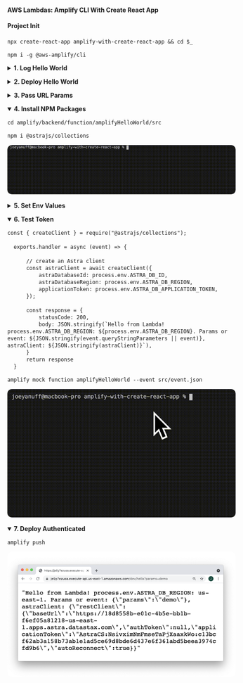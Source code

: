 #### AWS Lambdas: Amplify CLI With Create React App  ####

<p></p>

#### Project Init ####

<p></p>

<pre><code>npx create-react-app amplify-with-create-react-app && cd $_</code></pre>

<p></p>

<pre><code>npm i -g @aws-amplify/cli</code></pre>


<p></p>


<details closed>
  <summary><strong>1. Log Hello World</strong>
  </summary>

  <p></p>

  <table>
    <thead>
      <tr><th>
        📖 Amplify Docs: <a href="https://docs.amplify.aws/cli/start/workflows">Initialize new project</a>
      </th></tr>
    </thead>
  </table>

  <p></p>


  <pre><code>amplify init</code></pre>


  <p></p>


  <img style="border-radius:10px;max-width:520px" src="../assets/amplify-init.gif"/>


  <p></p>


  <pre><code>amplify add function</code></pre>


  <p></p>


  <img style="border-radius:10px;max-width:520px" src="../assets/amplify-add-function.gif"/>


  <p></p>



  <table>
    <thead>
      <tr><th>
        ⚠️ Template format error: Resource name is non alphanumeric.
      </th></tr>
    </thead>
    <tbody>
      <tr><td>
        All names must be lowercase or camelCase. 
      </td></tr>
    </tbody>
  </table>


  <p></p>


  <pre><code>amplify mock function amplifyHelloWorld</code></pre>


  <p></p>


  <img style="border-radius:10px;max-width:520px" src="../assets/amplify-mock-function.gif"/>


  <p></p>


</details>


<p></p>


<details closed>
  <summary><strong>2. Deploy Hello World</strong>
  </summary>


  <p></p>

  <table>
    <thead>
      <tr><th>
        📖 Amplify Docs: <a href="https://docs.amplify.aws/cli/restapi#create-a-rest-api">Create a REST API</a>
      </th></tr>
    </thead>
  </table>

  <p></p>


  <pre><code>amplify add api</code></pre>


  <p></p>


  <img style="border-radius:10px;max-width:520px" src="../assets/amplify-add-api.gif"/>


  <p></p>


  <pre><code>amplify push</code></pre>


  <p></p>


  <img style="border-radius:10px;max-width:520px" src="../assets/amplify-push.gif"/>


  <p></p>


  <img style="border-radius:10px;max-width:520px" src="../assets/amplify-hello.png"/>


  <p></p>


  <table>
    <thead>
      <tr><th>
        ⚠️ { "message:" : "Missing Authentication Token"}
      </th></tr>
    </thead>
    <tbody>
      <tr><td>
        Don't forget to add your route segment to url!
      </td></tr>
    </tbody>
  </table>


  <p></p>


</details>


<p></p>


<details closed>
  <summary><strong>3. Pass URL Params</strong>
  </summary>
  

  <p></p>


  <table>
    <thead>
      <tr><th>
        📖 Amplify Docs: <a href="https://docs.amplify.aws/lib/restapi/fetch/q/platform/js#accessing-query-parameters--body-in-lambda-proxy-function">Accessing query parameters & body in Lambda proxy function</a>
      </th></tr>
    </thead>
  </table>


  <p></p>


  <pre><code>exports.handler = async (event) => {
      const response = {
          statusCode: 200,
          body: JSON.stringify(`Hello from Lambda! Params or event: ${JSON.stringify(event.queryStringParameters || event)}`),
      }
      return response 
  }</code></pre>


  <p></p>


  <pre><code>amplify mock function amplifyHelloWorld --event src/event.json</code></pre>


  <p></p>


  <img style="border-radius:10px;max-width:520px" src="../assets/amplify-mock-event.gif"/>


  <p></p>


  <table>
    <thead>
      <tr><th>
        ⚠️ Params are undefined
      </th></tr>
    </thead>
    <tbody>
      <tr><td>
        Use the event object from your local event.json to mock event.queryStringParameters. Alternately, set manually <a href="https://docs.amplify.aws/cli/restapi/testing#test-the-api-with-amplify-mock">like so</a>.
      </td></tr>
    </tbody>
  </table>


  <p></p>


  <pre><code>amplify push</code></pre>


  <p></p>


  <img style="border-radius:10px;max-width:520px" src="../assets/params.gif"/>


  <p></p>


  <img style="border-radius:10px;max-width:520px" src="../assets/amplify-test-params.png"/>


  <p></p>


  <img style="border-radius:10px;max-width:520px" src="../assets/amplify-test-event.png"/>


  <p></p>


</details>


<p></p>


<details open>

  <summary><strong>4. Install NPM Packages</strong>
  </summary>

  <p></p>

  <pre><code>cd amplify/backend/function/amplifyHelloWorld/src</code></pre>


  <p></p>

  <pre><code>npm i @astrajs/collections</code></pre>


  <img style="border-radius:10px;max-width:520px" src="../assets/amplify-npm.gif"/>


  <p></p>

</details>


<p></p>


<details closed>
  <summary><strong>5. Set Env Values</strong>
  </summary>

  <p></p>

  <table>
    <thead>
      <tr><th>
        📖 Amplify Docs: <a href="https://docs.aws.amazon.com/lambda/latest/dg/configuration-envvars.html#configuration-envvars-config">Configuring environment variables</a>
      </th></tr>
    </thead>
  </table>


  <p></p>


  <img style="border-radius:10px;max-width:520px" src="../assets/amplify-env-dash.png"/>


  <p></p>


  <pre><code>exports.handler = async (event) => {
      const response = {
          statusCode: 200,
          body: JSON.stringify(`Hello from Lambda! process.env.ASTRA_DB_REGION: ${process.env.ASTRA_DB_REGION}. Params or event: ${JSON.stringify(event.queryStringParameters || event)}`),
      }
      return response 
  }</code></pre>


  <p></p>


  <table>
    <thead>
      <tr><th>
        📖 Amplify Docs: <a href="https://docs.amplify.aws/cli/usage/mock#function-mock-environment-variables">Function mock environment variables</a>
      </th></tr>
    </thead>
    <tbody>
      <tr><td>
      You can also override any mock environment variables in a .env file within the function directory (ie. &lt;project root&gt;/amplify/backend/function/&lt;function name&gt;/.env).</td>
      </tr>
    </tbody>
  </table>


  <p></p>


  <pre><code>ASTRA_DB_ID=18d8558b-e01c-4b5e-bb1b-f6ef05a81218
  ASTRA_DB_REGION=us-east-1
  ASTRA_DB_APPLICATION_TOKEN=AstraCS:NsivximNmFmseTaPjXaaxkWo:c13bcf62ab3a158b73ab1e1ad5ce69d8bde6d437e6f361abd5beea3974cfd9b6</code></pre>


  <p></p>


  <img style="border-radius:10px;max-width:520px" src="../assets/amplify-env-mock.gif"/>


  <p></p>


  <pre><code>amplify push</code></pre>


  <img style="border-radius:10px;max-width:520px" src="../assets/amplify-env-test.png"/>


  <p></p>


</details>


<p></p>


<details open>
  <summary><strong>6. Test Token</strong>
  </summary>

  <p></p>

  <pre><code>const { createClient } = require("@astrajs/collections");

  exports.handler = async (event) => {

      // create an Astra client
      const astraClient = await createClient({
          astraDatabaseId: process.env.ASTRA_DB_ID,
          astraDatabaseRegion: process.env.ASTRA_DB_REGION,
          applicationToken: process.env.ASTRA_DB_APPLICATION_TOKEN,
      });

      const response = {
          statusCode: 200,
          body: JSON.stringify(`Hello from Lambda! process.env.ASTRA_DB_REGION: ${process.env.ASTRA_DB_REGION}. Params or event: ${JSON.stringify(event.queryStringParameters || event)}, astraClient: ${JSON.stringify(astraClient)}`),
      }
      return response 
  }</code></pre>

  <p></p>


  <pre><code>amplify mock function amplifyHelloWorld --event src/event.json</code></pre>

  <p></p>


  <img style="border-radius:10px;max-width:520px" src="../assets/amplify-mock-astra.gif"/>


  <p></p>
  

</details>


<p></p>


<details open>
  <summary><strong>7. Deploy Authenticated</strong>
  </summary>

  <p></p>

  <pre><code>amplify push</code></pre>

  <p></p>

  <img style="border-radius:10px;max-width:520px" src="../assets/amplify-deploy-astra.png"/>


  <p></p>


</details>